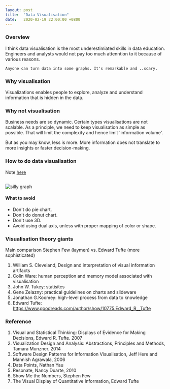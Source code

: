 ```yaml
---
layout: post
title:  "Data Visualisation"
date:   2020-02-19 22:00:00 +0800
---
```

### Overview

I think data visualisation is the most underestimiated skills in data education. Engineers and analysts would not pay too much attenntion to it because of various reasons.

```
Anyone can turn data into some graphs. It's remarkable and ..scary.

```

### Why visualisation

Visualizations enables people to explore, analyze and understand information that is hidden in the data.

### Why not visualisation

Business needs are so dynamic. Certain types visualisations are not scalable. As a principle, we need to keep visualisation as simple as possible. That will limit the complexity and hence limit 'information volume'.

But as you may know, less is more. More information does not translate to more insights or faster decision-making.

### How to do data visualisation

Note [here](https://www.notion.so/bobzeng/Data-Visualization-Reading-Materials-e37224730b134e2882972b18fe614ebc)

```A Silly theory means a silly graph.
```

![silly graph]({{site.baseurl}}/resources/silly_graph.png)
#### What to avoid


- Don't do pie chart.
- Don't do donut chart.
- Don't use 3D.
- Avoid using dual axis, unless with proper mapping of color or shape.

### Visualisation theory giants

Main comparison
Stephen Few (laymen) vs. Edward Tufte (more sophisticated)

1. William S. Cleveland, Design and interpretation of visual information artifacts
2. Colin Ware: human perception and memory model associated with visualisation
3. John W. Tukey: statisitcs
4. Gene Zelazny: practical guidelines on charts and slideware
5. Jonathan G.Koomey: high-level process from data to knowledge
6. Edward Tufte: <https://www.goodreads.com/author/show/10775.Edward_R__Tufte>

### Reference

1. Visual and Statistical Thinking: Displays of Evidence for Making Decisions, Edward R. Tufte. 2007
2. Visualization Design and Analysis: Abstractions, Principles and Methods, Tamara Munzner. 2014
3. Software Design Patterns for Information Visualisation, Jeff Here and Mannish Agrawala, 2006
4. Data Points, Nathan Yau
5. Resonate, Nancy Duarte, 2010
6. Show Me the Numbers, Stephen Few
7. The Visual Display of Quantitative Information, Edward Tufte
